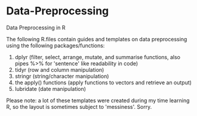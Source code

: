 # Data-Preprocessing
Data Preprocessing in R

The following R.files contain guides and templates on data preprocessing using the following packages/functions:
1. dplyr (filter, select, arrange, mutate, and summarise functions, also pipes %>% for 'sentence' like readability in code)
2. tidyr (row and column manipulation)
3. stringr (string/character manipulation)
4. the apply() functions (apply functions to vectors and retrieve an output)
5. lubridate (date manipulation)

Please note: a lot of these templates were created during my time learning R, so the layout is sometimes subject to 'messiness'. Sorry.
